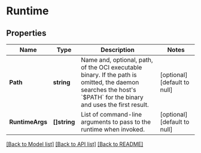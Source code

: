 # Runtime

## Properties
Name | Type | Description | Notes
------------ | ------------- | ------------- | -------------
**Path** | **string** | Name and, optional, path, of the OCI executable binary.  If the path is omitted, the daemon searches the host&#39;s &#x60;$PATH&#x60; for the binary and uses the first result.  | [optional] [default to null]
**RuntimeArgs** | **[]string** | List of command-line arguments to pass to the runtime when invoked.  | [optional] [default to null]

[[Back to Model list]](../README.md#documentation-for-models) [[Back to API list]](../README.md#documentation-for-api-endpoints) [[Back to README]](../README.md)


